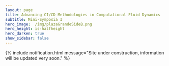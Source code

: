 ```yaml
---
layout: page
title: Advancing CI/CD Methodologies in Computational Fluid Dynamics
subtitle: Mini-Symposia I
hero_image:  /img/plazaGrandeSideB.png
hero_height: is-halfheight
hero_darken: true
show_sidebar: false
---
```


{% include notification.html message="Site under construction, information will be updated very soon." %}